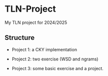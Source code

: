 # TLN-Project
My TLN project for 2024/2025

## Structure

- Project 1: a CKY implementation

- Project 2: two exercise (WSD and ngrams)

- Project 3: some basic exercise and a project.
